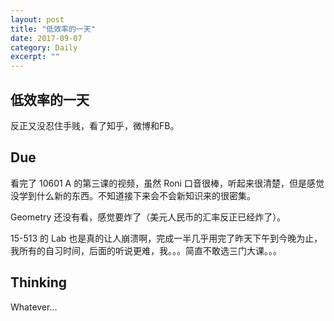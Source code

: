 ```yaml
---
layout: post
title: "低效率的一天" 
date: 2017-09-07
category: Daily 
excerpt: ""
---
```


 

## 低效率的一天

反正又没忍住手贱，看了知乎，微博和FB。

## Due

看完了 10601 A 的第三课的视频，虽然 Roni 口音很棒，听起来很清楚，但是感觉没学到什么新的东西。不知道接下来会不会新知识来的很密集。

Geometry 还没有看，感觉要炸了（美元人民币的汇率反正已经炸了）。

15-513 的 Lab 也是真的让人崩溃啊，完成一半几乎用完了昨天下午到今晚为止，我所有的自习时间，后面的听说更难，我。。。简直不敢选三门大课。。。

## Thinking

Whatever...

